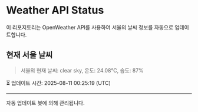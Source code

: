 
# Weather API Status

이 리포지토리는 OpenWeather API를 사용하여 서울의 날씨 정보를 자동으로 업데이트합니다.

## 현재 서울 날씨
> 서울의 현재 날씨: clear sky, 온도: 24.08°C, 습도: 87%

⏳ 업데이트 시간: 2025-08-11 00:25:19 (UTC)

---
자동 업데이트 봇에 의해 관리됩니다.
